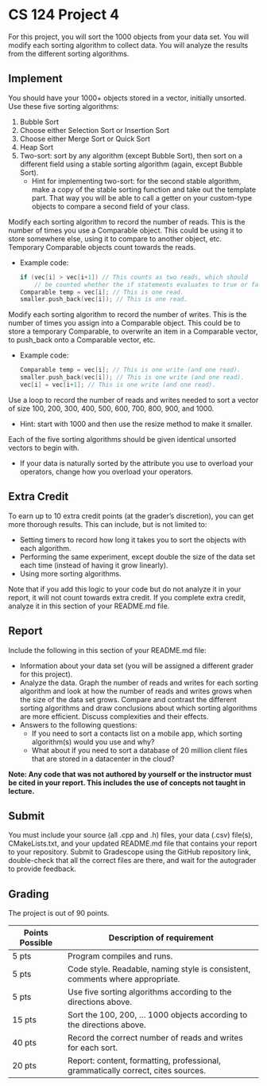 # CS 124 Project 4

For this project, you will sort the 1000 objects from your data set. You will modify each sorting algorithm to collect data. You will analyze the results from the different sorting algorithms.

## Implement
You should have your 1000+ objects stored in a vector, initially unsorted.
Use these five sorting algorithms:
1. Bubble Sort
2. Choose either Selection Sort or Insertion Sort
3. Choose either Merge Sort or Quick Sort
4. Heap Sort
5. Two-sort: sort by any algorithm (except Bubble Sort), then sort on a different field using a stable sorting algorithm (again, except Bubble Sort).
   * Hint for implementing two-sort: for the second stable algorithm, make a copy of the stable sorting function and take out the template part. That way you will be able to call a getter on your custom-type objects to compare a second field of your class.

Modify each sorting algorithm to record the number of reads. This is the number of times you use a Comparable object. This could be using it to store somewhere else, using it to compare to another object, etc. Temporary Comparable objects count towards the reads. 
* Example code:
  ```cpp
  if (vec[i] > vec[i+1]) // This counts as two reads, which should
      // be counted whether the if statements evaluates to true or false.
  Comparable temp = vec[i]; // This is one read.
  smaller.push_back(vec[i]); // This is one read.
  ```
Modify each sorting algorithm to record the number of writes. This is the number of times you assign into a Comparable object. This could be to store a temporary Comparable, to overwrite an item in a Comparable vector, to push_back onto a Comparable vector, etc.
* Example code:
  ```cpp
  Comparable temp = vec[i]; // This is one write (and one read).
  smaller.push_back(vec[i]); // This is one write (and one read).
  vec[i] = vec[i+1]; // This is one write (and one read).
  ```
Use a loop to record the number of reads and writes needed to sort a vector of size 100, 200, 300, 400, 500, 600, 700, 800, 900, and 1000.
* Hint: start with 1000 and then use the resize method to make it smaller. 

Each of the five sorting algorithms should be given identical unsorted vectors to begin with. 
* If your data is naturally sorted by the attribute you use to overload your operators, change how you overload your operators.

## Extra Credit
To earn up to 10 extra credit points (at the grader’s discretion), you can get more thorough results. This can include, but is not limited to:
* Setting timers to record how long it takes you to sort the objects with each algorithm.
* Performing the same experiment, except double the size of the data set each time (instead of having it grow linearly).
* Using more sorting algorithms.

Note that if you add this logic to your code but do not analyze it in your report, it will not count towards extra credit. If you complete extra credit, analyze it in this section of your README.md file.

## Report
Include the following in this section of your README.md file:
* Information about your data set (you will be assigned a different grader for this project).
* Analyze the data. Graph the number of reads and writes for each sorting algorithm and look at how the number of reads and writes grows when the size of the data set grows. Compare and contrast the different sorting algorithms and draw conclusions about which sorting algorithms are more efficient. Discuss complexities and their effects.
* Answers to the following questions: 
  * If you need to sort a contacts list on a mobile app, which sorting algorithm(s) would you use and why? 
  * What about if you need to sort a database of 20 million client files that are stored in a datacenter in the cloud?

**Note: Any code that was not authored by yourself or the instructor must be cited in your report. This includes the use of concepts not taught in lecture.**

## Submit
You must include your source (all .cpp and .h) files, your data (.csv) file(s), CMakeLists.txt, and your updated README.md file that contains your report to your repository. Submit to Gradescope using the GitHub repository link, double-check that all the correct files are there, and wait for the autograder to provide feedback.

## Grading
The project is out of 90 points.

| Points Possible | Description of requirement |
|------------------- | ----------------------------- |
| 5 pts | Program compiles and runs. |
| 5 pts | Code style. Readable, naming style is consistent, comments where appropriate. |
| 5 pts | Use five sorting algorithms according to the directions above. |
| 15 pts | Sort the 100, 200, … 1000 objects according to the directions above. |
| 40 pts | Record the correct number of reads and writes for each sort. |
| 20 pts | Report: content, formatting, professional, grammatically correct, cites sources. |